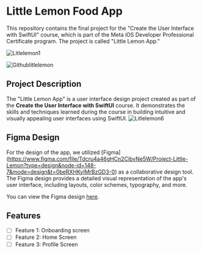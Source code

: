 # Little Lemon Food App

This repository contains the final project for the "Create the User Interface with SwiftUI" course, which is part of the Meta iOS Developer Professional Certificate program. The project is called "Little Lemon App."

![Litlelemon1](https://github.com/Septianadwi/littlelemonapp/assets/107457070/fd36b1e5-db7e-4f9f-bfc2-72d942c020dd)

![Githublitlelemon](https://github.com/Septianadwi/littlelemonapp/assets/107457070/ce7ce327-3d8f-4ffc-89f8-d0035eae5cad)

## Project Description

The "Little Lemon App" is a user interface design project created as part of the **Create the User Interface with SwiftUI** course. It demonstrates the skills and techniques learned during the course in building intuitive and visually appealing user interfaces using SwiftUI.
![Litlelemon6](https://github.com/Septianadwi/littlelemonapp/assets/107457070/ee9f6a29-0a9a-43f2-9114-8a9d0864ffd7)

## Figma Design

For the design of the app, we utilized [Figma] (https://www.figma.com/file/Tdcru4a46gHCn2CibvNe5W/Project-Little-Lemon?type=design&node-id=148-7&mode=design&t=0beRXHKylMrBzGD3-0) as a collaborative design tool. The Figma design provides a detailed visual representation of the app's user interface, including layouts, color schemes, typography, and more.

You can view the Figma design [here](https://www.figma.com/file/Tdcru4a46gHCn2CibvNe5W/Project-Little-Lemon?type=design&node-id=148-7&mode=design&t=0beRXHKylMrBzGD3-0).

## Features

- [ ] Feature 1: Onboarding screen
- [ ] Feature 2: Home Screen
- [ ] Feature 3: Profile Screen

</body>
</html>

